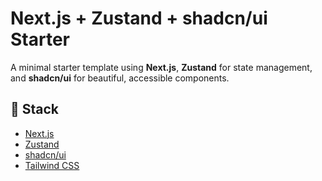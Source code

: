 # Next.js + Zustand + shadcn/ui Starter

A minimal starter template using **Next.js**, **Zustand** for state management, and **shadcn/ui** for beautiful, accessible components.

## 🔧 Stack

- [Next.js](https://nextjs.org/)
- [Zustand](https://github.com/pmndrs/zustand)
- [shadcn/ui](https://ui.shadcn.com/)
- [Tailwind CSS](https://tailwindcss.com/)
